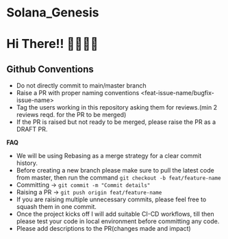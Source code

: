 # Solana_Genesis

#  Hi There!! 👋🏻👋🏻
 ## Github Conventions
  - Do not directly commit to main/master branch
  - Raise a PR with proper naming conventions <feat-issue-name/bugfix-issue-name>
  - Tag the users working in this repository asking them for reviews.(min 2 reviews reqd. for the PR to be merged)
  - If the PR is raised but not ready to be merged, please raise the PR as a DRAFT PR.

**FAQ**

 - We will be using Rebasing as a merge strategy for a clear commit history.
 - Before creating a new branch please make sure to pull the latest code from master, then run the command `git checkout -b feat/feature-name`
 - Committing -> `git commit -m "Commit details"` 
 - Raising a PR -> `git push origin feat/feature-name`
 - If you are raising multiple unnecessary commits, please feel free to squash them in one commit.
 - Once the project kicks off I will add suitable CI-CD workflows, till then please test your code in local environment before committing any code.
 - Please add descriptions to the PR(changes made and impact)
